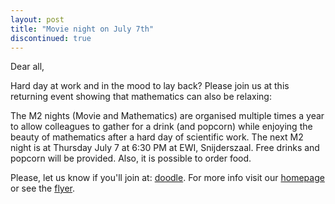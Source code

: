 ```yaml
---
layout: post
title: "Movie night on July 7th"
discontinued: true
---
```


Dear all,

Hard day at work and in the mood to lay back? Please join us at this returning event showing that mathematics can also be relaxing:

The M2 nights (Movie and Mathematics) are organised multiple times a year to allow colleagues to gather for a drink (and popcorn) 
while enjoying the beauty of mathematics after a hard day of scientific work. The next M2 night is at Thursday July 7 at 6:30 PM at EWI, Snijderszaal. Free drinks and popcorn will be provided. Also, it is 
possible to order food.

Please, let us know if you'll join at: [doodle]. For more info visit our [homepage] or see the [flyer](http://sscdelft.github.io/images/movieNightFlyer2016-07-07.pdf). 

[doodle]: http://doodle.com/poll/erbfiecx48exrwwq
[homepage]: http://sscdelft.github.io
